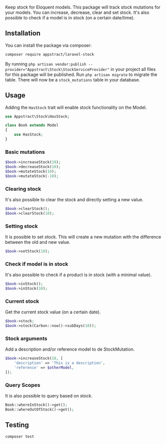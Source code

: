 Keep stock for Eloquent models. This package will track stock mutations for your models. You can increase, decrease, clear and set stock. It's also possible to check if a model is in stock (on a certain date/time).

## Installation

You can install the package via composer:

``` bash
composer require appstract/laravel-stock
```

By running `php artisan vendor:publish --provider="Appstract\Stock\StockServiceProvider"` in your project all files for this package will be published. Run `php artisan migrate` to migrate the table. There will now be a `stock_mutations` table in your database.

## Usage

Adding the `HasStock` trait will enable stock functionality on the Model.

``` php
use Appstract\Stock\HasStock;

class Book extends Model
{
    use HasStock;
}
```

### Basic mutations

```php
$book->increaseStock(10);
$book->decreaseStock(10);
$book->mutateStock(10);
$book->mutateStock(-10);
```

### Clearing stock

It's also possible to clear the stock and directly setting a new value.

```php
$book->clearStock();
$book->clearStock(10);
```

### Setting stock

It is possible to set stock. This will create a new mutation with the difference between the old and new value.

```php
$book->setStock(10);
```

### Check if model is in stock

It's also possible to check if a product is in stock (with a minimal value).

```php
$book->inStock();
$book->inStock(10);
```

### Current stock

Get the current stock value (on a certain date).

```php
$book->stock;
$book->stock(Carbon::now()->subDays(10));
```

### Stock arguments

Add a description and/or reference model to de StockMutation.

```php
$book->increaseStock(10, [
    'description' => 'This is a description',
    'reference' => $otherModel,
]);
```

### Query Scopes

It is also possible to query based on stock.

```php
Book::whereInStock()->get();
Book::whereOutOfStock()->get();
```

## Testing

``` bash
composer test
```
